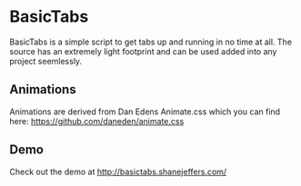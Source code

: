BasicTabs
=========

BasicTabs is a simple script to get tabs up and running in no time at all.  The source has an extremely light footprint and can be used added into any project seemlessly.

Animations
----
Animations are derived from Dan Edens Animate.css which you can find here: https://github.com/daneden/animate.css

Demo
----

Check out the demo at http://basictabs.shanejeffers.com/
